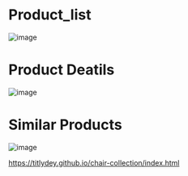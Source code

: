 # Product_list
![image](https://github.com/user-attachments/assets/ca3abf92-12d8-4d9f-a6b7-09ca741a15cf)

# Product Deatils
![image](https://github.com/user-attachments/assets/31867bf5-f0f6-4750-8785-e0a2cef04087)

# Similar Products
![image](https://github.com/user-attachments/assets/ed42a545-d4df-4174-911c-5c2a12b304a7)


https://titlydey.github.io/chair-collection/index.html

